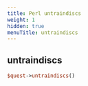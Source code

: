```yaml
---
title: Perl untraindiscs
weight: 1
hidden: true
menuTitle: untraindiscs
---
```

## untraindiscs
```perl
$quest->untraindiscs()
```